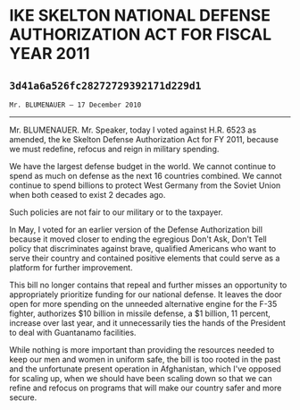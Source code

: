 # IKE SKELTON NATIONAL DEFENSE AUTHORIZATION ACT FOR FISCAL YEAR 2011
## `3d41a6a526fc28272729392171d229d1`
`Mr. BLUMENAUER — 17 December 2010`

---


Mr. BLUMENAUER. Mr. Speaker, today I voted against H.R. 6523 as 
amended, the ke Skelton Defense Authorization Act for FY 2011, because 
we must redefine, refocus and reign in military spending.

We have the largest defense budget in the world. We cannot continue 
to spend as much on defense as the next 16 countries combined. We 
cannot continue to spend billions to protect West Germany from the 
Soviet Union when both ceased to exist 2 decades ago.

Such policies are not fair to our military or to the taxpayer.

In May, I voted for an earlier version of the Defense Authorization 
bill because it moved closer to ending the egregious Don't Ask, Don't 
Tell policy that discriminates against brave, qualified Americans who 
want to serve their country and contained positive elements that could 
serve as a platform for further improvement.

This bill no longer contains that repeal and further misses an 
opportunity to appropriately prioritize funding for our national 
defense. It leaves the door open for more spending on the unneeded 
alternative engine for the F-35 fighter, authorizes $10 billion in 
missile defense, a $1 billion, 11 percent, increase over last year, and 
it unnecessarily ties the hands of the President to deal with 
Guantanamo facilities.

While nothing is more important than providing the resources needed 
to keep our men and women in uniform safe, the bill is too rooted in 
the past and the unfortunate present operation in Afghanistan, which 
I've opposed for scaling up, when we should have been scaling down so 
that we can refine and refocus on programs that will make our country 
safer and more secure.
